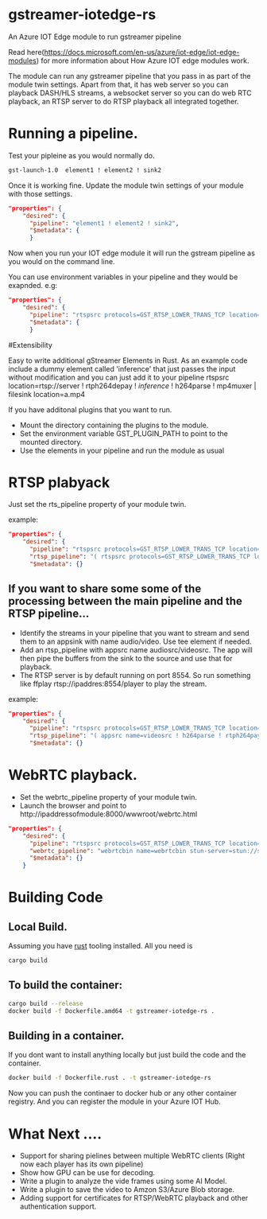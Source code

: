 # gstreamer-iotedge-rs
An Azure IOT Edge module to run gstreamer pipeline

Read here(https://docs.microsoft.com/en-us/azure/iot-edge/iot-edge-modules) for more information about How Azure IOT edge modules work.

The module can run any gstreamer pipeline that you pass in as part of the module twin settings.  Apart from that, it has web server so you can playback DASH/HLS streams, a websocket server so you can do web RTC playback, an RTSP server to do RTSP playback all integrated together.

# Running a pipeline.

Test your pipleine as you would normally do.
```sh
gst-launch-1.0  element1 ! element2 ! sink2
```
Once it is working fine. Update the module twin settings of your module with those settings.

```json
"properties": {
    "desired": {
      "pipeline": "element1 ! element2 ! sink2",
      "$metadata": {
      }
```
Now when you run your IOT edge module it will run the gstream pipeline as you would on the command line.

You can use environment variables in your pipeline and they would be exapnded. e.g:
```json
"properties": {
    "desired": {
      "pipeline": "rtspsrc protocols=GST_RTSP_LOWER_TRANS_TCP location=rtsp://$user:$password@cameraip/axis-media/media.amp name=src src. ! queue ! rtph264depay ! h264parse config-interval=-1 ! filesink location=$media_path",
      "$metadata": {
      }
```

#Extensibility

Easy to write additional gStreamer Elements in Rust. As an example code include a dummy element called 'inference' that just passes the input without modification and you can just add it to your pipeline
rtspsrc location=rtsp://server ! rtph264depay ! *inference* ! h264parse ! mp4muxer | filesink location=a.mp4

If you have additonal plugins that you want to run.
* Mount the directory containing the plugins to the module.
* Set the environment variable GST_PLUGIN_PATH to point to the mounted directory.
* Use the elements in your pipeline and run the module as usual 

# RTSP plabyack

Just set the rts_pipeline property of your module twin.

example:
```json
"properties": {
    "desired": {
      "pipeline": "rtspsrc protocols=GST_RTSP_LOWER_TRANS_TCP location=rtsp://$USER:$PASSWORD@$IP/media name=src src. ! queue ! rtph264depay ! h264parse config-interval=-1 ! appsink name=video max-buffers=30 drop=true src. ! rtpmp4gdepay ! aacparse ! appsink name=audio drop=true max-buffers=30",
      "rtsp_pipeline": "( rtspsrc protocols=GST_RTSP_LOWER_TRANS_TCP location='rtsp://$USER:$PASSWORD@$IP/axis-media/media.amp' latency=200 name=src src. ! queue ! rtph264depay ! h264parse config-interval=-1 ! rtph264pay name=pay0 pt=96 src. ! rtpmp4gdepay ! aacparse ! rtpmp4apay name=pay1 pt=97 )",
      "$metadata": {}
```

## If you want to share some some of the processing between the main pipeline and the RTSP pipeline...

* Identify the streams in your pipeline that you want to stream and send them to an appsink with name audio/video. Use tee element if needed.
* Add an rtsp_pipeline with appsrc name audiosrc/videosrc. The app will then pipe the buffers from the sink to the source and use that for playback.
* The RTSP server is by default running on port 8554. So run something like ffplay rtsp://ipaddres:8554/player to play the stream.

example:
```json
"properties": {
    "desired": {
      "pipeline": "rtspsrc protocols=GST_RTSP_LOWER_TRANS_TCP location=rtsp://$USER:$PASSWORD@IP.ADDRESS/media name=src src. ! queue ! rtph264depay ! h264parse config-interval=-1 ! appsink name=video max-buffers=30 drop=true src. ! rtpmp4gdepay ! aacparse ! appsink name=audio drop=true max-buffers=30",
      "rtsp_pipeline": "( appsrc name=videosrc ! h264parse ! rtph264pay config-interval=-1 name=pay0 pt=96 )",
      "$metadata": {}
```

# WebRTC playback.

* Set the webrtc_pipeline property of your module twin.
* Launch the browser and point to http://ipaddressofmodule:8000/wwwroot/webrtc.html

```json
"properties": {
    "desired": {
      "pipeline": "rtspsrc protocols=GST_RTSP_LOWER_TRANS_TCP location=rtsp://$USER:$PASSWORD@IP.ADDRESS/media name=src src. ! queue ! rtph264depay ! h264parse config-interval=-1 ! appsink name=video max-buffers=30 drop=true src. ! rtpmp4gdepay ! aacparse ! appsink name=audio drop=true max-buffers=30",
      "webrtc_pipeline": "webrtcbin name=webrtcbin stun-server=stun://stun.l.google.com:19302 rtspsrc protocols=GST_RTSP_LOWER_TRANS_TCP location=rtsp://$USER:$PASSWROD@10.91.98.185/axis-media/media.amp ! rtph264depay ! h264parse ! rtph264pay config-interval=-1 name=payloader ! application/x-rtp,media=video,encoding-name=H264,payload=96 ! webrtcbin.",
      "$metadata": {}
    }
```

# Building Code
## Local Build.
Assuming you have [rust](https://www.rust-lang.org/tools/install) tooling installed. All you need is
```sh
cargo build 
```

## To build the container:
```sh
cargo build --release
docker build -f Dockerfile.amd64 -t gstreamer-iotedge-rs .
```
## Building in a container.
If you dont want to install anything locally but just build the code and the container.
```sh
docker build -f Dockerfile.rust . -t gstreamer-iotedge-rs
```

Now you can push the continaer to docker hub or any other container registry. And you can register the module in your Azure IOT Hub.
# What Next ....

* Support for sharing pielines between multiple WebRTC clients (Right now each player has its own pipeline)
* Show how  GPU can be use for decoding.
* Write a plugin to analyze the vide frames using some AI Model.
* Write a plugin to save the video to Amzon S3/Azure Blob storage.
* Adding support for certificates for RTSP/WebRTC playback and other authentication support.

